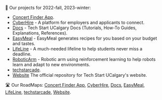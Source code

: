 🛫 Our projects for 2022-fall, 2023-winter:

- [Concert Finder App](https://github.com/techstartucalgary/Concert-Finder-App).
- [CyberHire](https://github.com/techstartucalgary/CyberHire) -
  A platform for employers and applicants to connect. 
- [Docs](https://github.com/techstartucalgary/Docs) -
  Tech Start UCalgary Docs (Tutorials, How-To Guides, Explanations, References).
- [EasyMeal](https://github.com/techstartucalgary/EasyMeal) -
  EasyMeal generates recipes for you based on your budget and tastes. 
- [LifeLine](https://github.com/techstartucalgary/LifeLine) -
  A much-needed lifeline to help students never miss a deadline.
- [RoboticArm](https://github.com/techstartucalgary/RoboticArm) -
  Robotic arm using reinforcement learning to help robots learn and adapt to new environments.
- [techstarcade](https://github.com/techstartucalgary/techstarcade).
- [Website](https://github.com/techstartucalgary/tsu-website)
  The official repository for Tech Start UCalgary's website.

🛣️ Our RoadMaps:
[Concert Finder App](https://github.com/orgs/techstartucalgary/projects/8),
[CyberHire](https://github.com/orgs/techstartucalgary/projects/6),
[Docs](https://github.com/orgs/techstartucalgary/projects/4),
[EasyMeal](https://github.com/orgs/techstartucalgary/projects/9),
[LifeLine](https://trello.com/b/TyJwfN1o/lifeline),
[techstarcade](https://github.com/orgs/techstartucalgary/projects/7),
[Website](https://github.com/orgs/techstartucalgary/projects/1).
